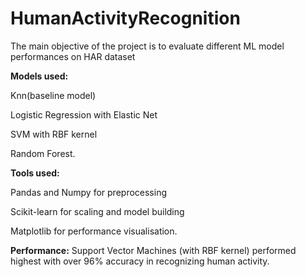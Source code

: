 # HumanActivityRecognition
The main objective of the project is to evaluate different ML model performances on HAR dataset

**Models used:** 

Knn(baseline model)

Logistic Regression with Elastic Net

SVM with RBF kernel

Random Forest.

**Tools used:**

Pandas and Numpy for preprocessing

Scikit-learn for scaling and model building

Matplotlib for performance visualisation.

**Performance:**
Support Vector Machines (with RBF kernel) performed highest with over 96% accuracy in recognizing human activity. 
